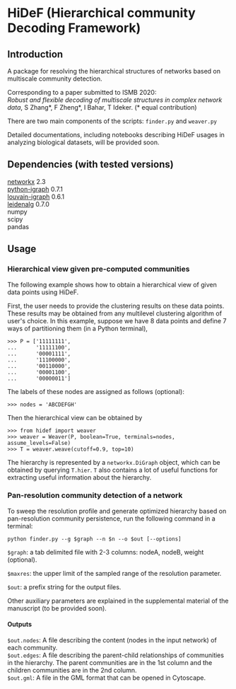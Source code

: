 # HiDeF (Hierarchical community Decoding Framework)


## Introduction

A package for resolving the hierarchical structures of networks based on multiscale community detection. 

Corresponding to a paper submitted to ISMB 2020:  
*Robust and flexible decoding of multiscale structures in complex network data*, S Zhang*, F Zheng*, I Bahar, T Ideker.
(\* equal contribution)

There are two main components of the scripts: `finder.py` and `weaver.py`

Detailed documentations, including notebooks describing HiDeF usages in analyzing biological datasets, will be provided soon.

## Dependencies (with tested versions)

[networkx](https://networkx.github.io/) 2.3  
[python-igraph](https://igraph.org/python/) 0.7.1  
[louvain-igraph](https://github.com/vtraag/louvain-igraph) 0.6.1  
[leidenalg](https://github.com/vtraag/leidenalg)    0.7.0  
numpy  
scipy  
pandas


## Usage

### Hierarchical view given pre-computed communities
The following example shows how to obtain a hierarchical view of given data points using HiDeF. 

First, the user needs to provide the clustering results on these data points. These results may be obtained from any multilevel clustering algorithm of user's choice. In this example, suppose we have 8 data points and define 7 ways of partitioning them (in a Python terminal), 

```
>>> P = ['11111111',
...      '11111100',
...      '00001111',
...      '11100000',
...      '00110000',
...      '00001100',
...      '00000011']
```

The labels of these nodes are assigned as follows (optional):

```
>>> nodes = 'ABCDEFGH'
```

Then the hierarchical view can be obtained by

```
>>> from hidef import weaver
>>> weaver = Weaver(P, boolean=True, terminals=nodes, assume_levels=False)
>>> T = weaver.weave(cutoff=0.9, top=10)
```

The hierarchy is represented by a `networkx.DiGraph` object, which can be obtained by querying `T.hier`. `T` also contains a lot of useful functions for extracting useful information about the hierarchy. 

### Pan-resolution community detection of a network

To sweep the resolution profile and generate optimized hierarchy based on pan-resolution community persistence, run the following command in a terminal: 

`python finder.py --g $graph --n $n --o $out [--options]`

`$graph`: a tab delimited file with 2-3 columns: nodeA, nodeB, weight (optional).

`$maxres`: the upper limit of the sampled range of the resolution parameter.

`$out`: a prefix string for the output files.  

Other auxiliary parameters are explained in the supplemental material of the manuscript (to be provided soon).

#### Outputs
`$out.nodes`: A file describing the content (nodes in the input network) of each community.  
`$out.edges`: A file describing the parent-child relationships of communities in the hierarchy. The parent communities are in the 1st column and the children communities are in the 2nd column.  
`$out.gml`: A file in the GML format that can be opened in Cytoscape.
